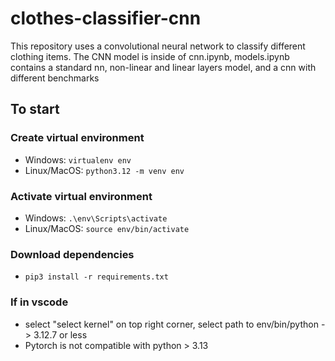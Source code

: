 # clothes-classifier-cnn

This repository uses a convolutional neural network to classify different clothing items. The CNN model is inside of cnn.ipynb, models.ipynb contains a standard nn, non-linear and linear layers model, and a cnn with different benchmarks

## To start
### Create virtual environment

- Windows: `virtualenv env`
- Linux/MacOS: `python3.12 -m venv env`

### Activate virtual environment

- Windows: `.\env\Scripts\activate`
- Linux/MacOS: `source env/bin/activate`

### Download dependencies
- `pip3 install -r requirements.txt`

### If in vscode
- select "select kernel" on top right corner, select path to env/bin/python -> 3.12.7 or less
- Pytorch is not compatible with python > 3.13